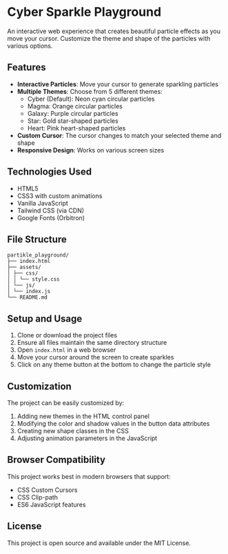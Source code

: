 # Cyber Sparkle Playground

An interactive web experience that creates beautiful particle effects as you move your cursor. Customize the theme and shape of the particles with various options.

## Features

- **Interactive Particles**: Move your cursor to generate sparkling particles
- **Multiple Themes**: Choose from 5 different themes:
  - Cyber (Default): Neon cyan circular particles
  - Magma: Orange circular particles
  - Galaxy: Purple circular particles
  - Star: Gold star-shaped particles
  - Heart: Pink heart-shaped particles
- **Custom Cursor**: The cursor changes to match your selected theme and shape
- **Responsive Design**: Works on various screen sizes

## Technologies Used

- HTML5
- CSS3 with custom animations
- Vanilla JavaScript
- Tailwind CSS (via CDN)
- Google Fonts (Orbitron)

## File Structure

```
partikle_playground/
├── index.html
├── assets/
│ ├── css/
│ │ └── style.css
│ └── js/
│ └── index.js
└── README.md
```


## Setup and Usage

1. Clone or download the project files
2. Ensure all files maintain the same directory structure
3. Open `index.html` in a web browser
4. Move your cursor around the screen to create sparkles
5. Click on any theme button at the bottom to change the particle style

## Customization

The project can be easily customized by:

1. Adding new themes in the HTML control panel
2. Modifying the color and shadow values in the button data attributes
3. Creating new shape classes in the CSS
4. Adjusting animation parameters in the JavaScript

## Browser Compatibility

This project works best in modern browsers that support:
- CSS Custom Cursors
- CSS Clip-path
- ES6 JavaScript features

## License

This project is open source and available under the MIT License.